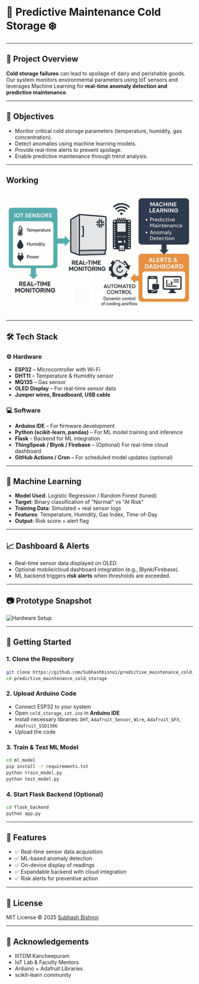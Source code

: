 
# 🧊 Predictive Maintenance Cold Storage ❄️
---

## 📌 Project Overview

**Cold storage failures** can lead to spoilage of dairy and perishable goods. Our system monitors environmental parameters using IoT sensors and leverages Machine Learning for **real-time anomaly detection and predictive maintenance**.

---

## 🎯 Objectives

- Monitor critical cold storage parameters (temperature, humidity, gas concentration).
- Detect anomalies using machine learning models.
- Provide real-time alerts to prevent spoilage.
- Enable predictive maintenance through trend analysis.

---
## Working

![alt text](photo/Working.jpeg)

---
## 🛠️ Tech Stack

### ⚙️ Hardware
- **ESP32** – Microcontroller with Wi-Fi
- **DHT11** – Temperature & Humidity sensor
- **MQ135** – Gas sensor
- **OLED Display** – For real-time sensor data
- **Jumper wires, Breadboard, USB cable**

### 💻 Software
- **Arduino IDE** – For firmware development
- **Python (scikit-learn, pandas)** – For ML model training and inference
- **Flask** – Backend for ML integration
- **ThingSpeak / Blynk / Firebase** – (Optional) For real-time cloud dashboard
- **GitHub Actions / Cron** – For scheduled model updates (optional)

---

## 🧠 Machine Learning

- **Model Used**: Logistic Regression / Random Forest (tuned)
- **Target**: Binary classification of "Normal" vs "At Risk"
- **Training Data**: Simulated + real sensor logs
- **Features**: Temperature, Humidity, Gas Index, Time-of-Day
- **Output**: Risk score + alert flag

---

## 📈 Dashboard & Alerts

- Real-time sensor data displayed on OLED.
- Optional mobile/cloud dashboard integration (e.g., Blynk/Firebase).
- ML backend triggers **risk alerts** when thresholds are exceeded.

---

## 📷 Prototype Snapshot

![Hardware Setup](./images/hardware_demo.jpg)

---

## 🚀 Getting Started

### 1. Clone the Repository
```bash
git clone https://github.com/Subhashbisnoi/predictive_maintenance_cold_storage.git
cd predictive_maintenance_cold_storage
```

### 2. Upload Arduino Code
- Connect ESP32 to your system
- Open `cold_storage_iot.ino` in **Arduino IDE**
- Install necessary libraries: `DHT`, `Adafruit_Sensor`, `Wire`, `Adafruit_GFX`, `Adafruit_SSD1306`
- Upload the code

### 3. Train & Test ML Model
```bash
cd ml_model
pip install -r requirements.txt
python train_model.py
python test_model.py
```

### 4. Start Flask Backend (Optional)
```bash
cd flask_backend
python app.py
```

---

## 🧪 Features

- ✅ Real-time sensor data acquisition
- ✅ ML-based anomaly detection
- ✅ On-device display of readings
- ✅ Expandable backend with cloud integration
- ✅ Risk alerts for preventive action

---

## 📜 License

MIT License © 2025 [Subhash Bishnoi](https://www.linkedin.com/in/subhash-bishnoi-a068a42b1/)

---

## 🙌 Acknowledgements

- IIITDM Kancheepuram
- IoT Lab & Faculty Mentors
- Arduino + Adafruit Libraries
- scikit-learn community
